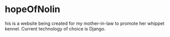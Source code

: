 # hopeOfNolin

his is a website being created for my mother-in-law to promote her whippet kennel. Current technology of choice is Django.
